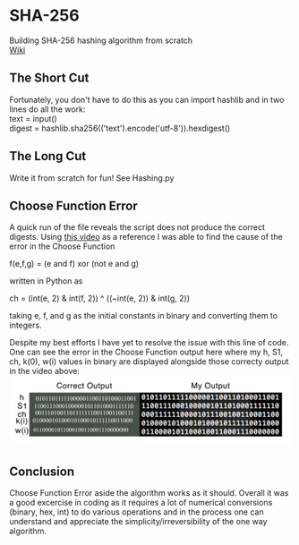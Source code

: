 # SHA-256
Building SHA-256 hashing algorithm from scratch  
[Wiki](https://en.wikipedia.org/wiki/SHA-2)

## The Short Cut
Fortunately, you don't have to do this as you can import hashlib and in two lines do all the work:  
text = input()  
digest = hashlib.sha256(('text').encode('utf-8')).hexdigest()

## The Long Cut
Write it from scratch for fun! See Hashing.py

## Choose Function Error
A quick run of the file reveals the script does not produce the correct digests. Using [this video](https://www.youtube.com/watch?v=mbekM2ErHfM) as a reference I was able to find the cause of the error in the Choose Function  
  
f(e,f,g) = (e and f) xor (not e and g)  

written in Python as  
  
ch = (int(e, 2) & int(f, 2)) ^ ((~int(e, 2)) & int(g, 2))  
  
taking e, f, and g as the initial constants in binary and converting them to integers.  

Despite my best efforts I have yet to resolve the issue with this line of code. One can see the error in the Choose Function output here where my h, S1, ch, k(0), w(i) values in binary are displayed alongside those correcty output in the video above:
![](https://github.com/darkfireXXI/SHA-256/blob/Image/ChooseFunctionProblem.jpg)

## Conclusion
Choose Function Error aside the algorithm works as it should. Overall it was a good excercise in coding as it requires a lot of numerical conversions (binary, hex, int) to do various operations and in the process one can understand and appreciate the simplicity/irreversibility of the one way algorithm.

